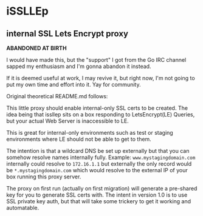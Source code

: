iSSLLEp
=======
internal SSL Lets Encrypt proxy
-------------------------------

**ABANDONED AT BIRTH**

I would have made this, but the "support" I got from the Go IRC channel sapped my enthusiasm and I'm gonna abandon it instead.

If it is deemed useful at work, I may revive it, but right now, I'm not going to put my own time and effort into it.  Yay for community.




Original theoretical README.md follows:

This little proxy should enable internal-only SSL certs to be created.  The idea being that issllep sits on a box responding to LetsEncrypt(LE)  Queries, but your actual Web Server is inaccessible to LE.

This is great for internal-only environments such as test or staging environments where LE should not be able to get to them.

The intention is that a wildcard DNS be set up externally but that you can somehow resolve names internally fully.  Example: `www.mystagingdomain.com` internally could resolve to `172.16.1.1` but externally the only record would be `*.mystagingdomain.com` which would resolve to the external IP of your box running this proxy server.

The proxy on first run (actually on first migration) will generate a pre-shared key for you to generate SSL certs with.  The intent in version 1.0 is to use SSL private key auth, but that will take some trickery to get it working and automatable.
